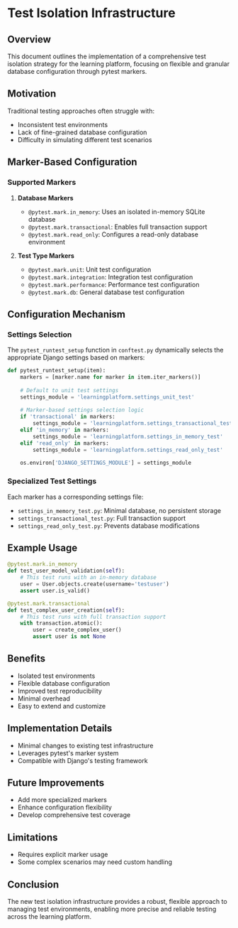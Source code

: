 # Test Isolation Infrastructure

## Overview
This document outlines the implementation of a comprehensive test isolation strategy for the learning platform, focusing on flexible and granular database configuration through pytest markers.

## Motivation
Traditional testing approaches often struggle with:
- Inconsistent test environments
- Lack of fine-grained database configuration
- Difficulty in simulating different test scenarios

## Marker-Based Configuration

### Supported Markers

1. **Database Markers**
   - `@pytest.mark.in_memory`: Uses an isolated in-memory SQLite database
   - `@pytest.mark.transactional`: Enables full transaction support
   - `@pytest.mark.read_only`: Configures a read-only database environment

2. **Test Type Markers**
   - `@pytest.mark.unit`: Unit test configuration
   - `@pytest.mark.integration`: Integration test configuration
   - `@pytest.mark.performance`: Performance test configuration
   - `@pytest.mark.db`: General database test configuration

## Configuration Mechanism

### Settings Selection
The `pytest_runtest_setup` function in `conftest.py` dynamically selects the appropriate Django settings based on markers:

```python
def pytest_runtest_setup(item):
    markers = [marker.name for marker in item.iter_markers()]
    
    # Default to unit test settings
    settings_module = 'learningplatform.settings_unit_test'
    
    # Marker-based settings selection logic
    if 'transactional' in markers:
        settings_module = 'learningplatform.settings_transactional_test'
    elif 'in_memory' in markers:
        settings_module = 'learningplatform.settings_in_memory_test'
    elif 'read_only' in markers:
        settings_module = 'learningplatform.settings_read_only_test'
    
    os.environ['DJANGO_SETTINGS_MODULE'] = settings_module
```

### Specialized Test Settings
Each marker has a corresponding settings file:
- `settings_in_memory_test.py`: Minimal database, no persistent storage
- `settings_transactional_test.py`: Full transaction support
- `settings_read_only_test.py`: Prevents database modifications

## Example Usage

```python
@pytest.mark.in_memory
def test_user_model_validation(self):
    # This test runs with an in-memory database
    user = User.objects.create(username='testuser')
    assert user.is_valid()

@pytest.mark.transactional
def test_complex_user_creation(self):
    # This test runs with full transaction support
    with transaction.atomic():
        user = create_complex_user()
        assert user is not None
```

## Benefits
- Isolated test environments
- Flexible database configuration
- Improved test reproducibility
- Minimal overhead
- Easy to extend and customize

## Implementation Details
- Minimal changes to existing test infrastructure
- Leverages pytest's marker system
- Compatible with Django's testing framework

## Future Improvements
- Add more specialized markers
- Enhance configuration flexibility
- Develop comprehensive test coverage

## Limitations
- Requires explicit marker usage
- Some complex scenarios may need custom handling

## Conclusion
The new test isolation infrastructure provides a robust, flexible approach to managing test environments, enabling more precise and reliable testing across the learning platform.
